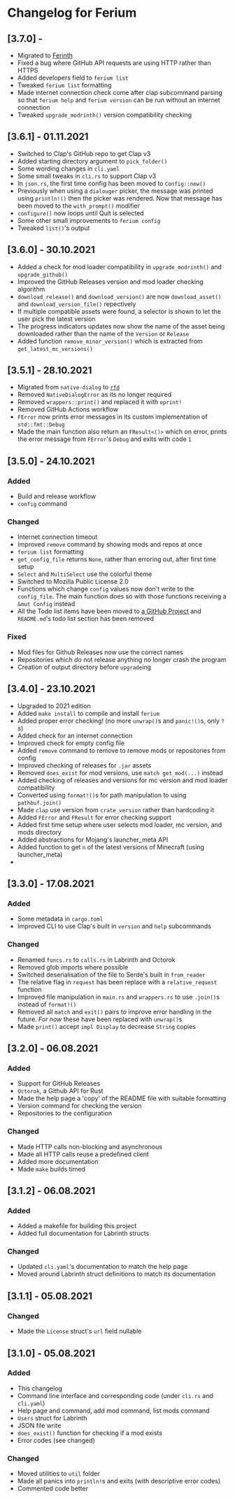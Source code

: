 # Changelog for Ferium

## [3.7.0] - 

- Migrated to [Ferinth](https://crates.io/ferinth)
- Fixed a bug where GitHub API requests are using HTTP rather than HTTPS
- Added developers field to `ferium list`
- Tweaked `ferium list` formatting
- Made internet connection check come after clap subcommand parsing so that `ferium help` and `ferium version` can be run without an internet connection
- Tweaked `upgrade_modrinth()` version compatibility checking

## [3.6.1] - 01.11.2021

- Switched to Clap's GitHub repo to get Clap v3
- Added starting directory argument to `pick_folder()`
- Some wording changes in `cli.yaml`
- Some small tweaks in `cli.rs` to support Clap v3
- In `json.rs`, the first time config has been moved to `Config::new()`
- Previously when using a `dialouger` picker, the message was printed using `println!()` then the picker was rendered. Now that message has been moved to the `with_prompt()` modifier
- `configure()` now loops until Quit is selected
- Some other small improvements to `ferium config`	
- Tweaked `list()`'s output

## [3.6.0] - 30.10.2021

- Added a check for mod loader compatibility in `upgrade_modrinth()` and `upgrade_github()`
- Improved the GitHub Releases version and mod loader checking algorithm
- `download_release()` and `download_version()` are now `download_asset()` and `download_version_file()` repectively
- If multiple compatible assets were found, a selector is shown to let the user pick the latest version
- The progress indicators updates now show the name of the asset being downloaded rather than the name of the `Version` or `Release`
- Added function `remove_minor_version()` which is extracted from `get_latest_mc_versions()`

## [3.5.1] - 28.10.2021

- Migrated from `native-dialog` to [`rfd`](https://crates.io/crates/rfd)
- Removed `NativeDialogError` as its no longer required
- Removed `wrappers::print()` and replaced it with `eprint!`
- Removed GitHub Actions workflow
- `FError` now prints error messages in its custom implementation of `std::fmt::Debug`
- Made the main function also return an `FResult<()>` which on error, prints the error message from `FError`'s `Debug` and exits with code `1`

## [3.5.0] - 24.10.2021

### Added

- Build and release workflow
- `config` command

### Changed

- Internet connection timeout
- Improved `remove` command by showing mods and repos at once
- `ferium list` formatting
- `get_config_file` returns `None`, rather than erroring out, after first time setup
- `Select` and `MultiSelect` use the colorful theme
- Switched to Mozilla Public License 2.0
- Functions which change `config` values now don't write to the `config_file`. The main function does so with those functions receiving a `&mut Config` instead
- All the Todo list items have been moved to [a GitHub Project](https://github.com/theRookieCoder/ferium/projects/1) and `README.md`'s todo list section has been removed

### Fixed

- Mod files for Github Releases now use the correct names
- Repositories which do not release anything no longer crash the program
- Creation of output directory before `upgrade`ing

## [3.4.0] - 23.10.2021

- Upgraded to 2021 edition
- Added `make install` to compile and install `ferium`
- Added proper error checking! (no more `unwrap()`s and `panic!()`s, only `?`s)
- Added check for an internet connection
- Improved check for empty config file
- Added `remove` command to remove to remove mods or repositories from config
- Improved checking of releases for `.jar` assets
- Removed `does_exist` for mod versions, use `match get_mod(...)` instead
- Added checking of releases and versions for mc version and mod loader compatibility
- Converted using `format!()`s for path manipulation to using `pathbuf.join()`
- Made `clap` use version from `crate_version` rather than hardcoding it
- Added `FError` and `FResult` for error checking support
- Added first time setup where user selects mod loader, mc version, and mods directory
- Added abstractions for Mojang's launcher_meta API
- Added function to get `n` of the latest versions of Minecraft (using launcher_meta)
- 

## [3.3.0] - 17.08.2021

### Added

- Some metadata in `cargo.toml`
- Improved CLI to use Clap's built in `version` and `help` subcommands

### Changed

- Renamed `funcs.rs` to `calls.rs` in Labrinth and Octorok
- Removed glob imports where possible
- Switched deserialisation of the file to Serde's built in `from_reader`
- The relative flag in `request` has been replace with a `relative_request` function
- Improved file manipulation in `main.rs` and `wrappers.rs` to use `.join()`s instead of `format!()`
- Removed all `match` and `exit()` pairs to improve error handling in the future. _For now_ these have been replaced with `unwrap()`s
- Made `print()` accept `impl Display` to decrease `String` copies

## [3.2.0] - 06.08.2021

### Added

- Support for GitHub Releases
- `Octorok`, a Github API for Rust
- Made the help page a 'copy' of the README file with suitable formatting
- Version command for checking the version
- Repositories to the configuration

### Changed

- Made HTTP calls non-blocking and asynchronous
- Made all HTTP calls reuse a predefined client
- Added more documentation
- Made `make` builds timed

## [3.1.2] - 06.08.2021

### Added

- Added a makefile for building this project
- Added full documentation for Labrinth structs

### Changed

- Updated `cli.yaml`'s documentation to match the help page
- Moved around Labrinth struct definitions to match its documentation

## [3.1.1] - 05.08.2021

### Changed

- Made the `License` struct's `url` field nullable

## [3.1.0] - 05.08.2021

### Added

- This changelog
- Command line interface and corresponding code (under `cli.rs` and `cli.yaml`)
- Help page and command, add mod command, list mods command
- `Users` struct for Labrinth
- JSON file write
- `does_exist()` function for checking if a mod exists
- Error codes (see changed)

### Changed

- Moved utilities to `util` folder
- Made all panics into `println!`s and exits (with descriptive error codes)
- Commented code better
